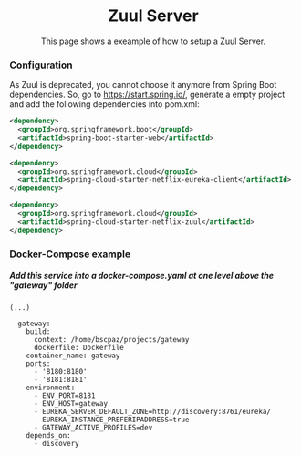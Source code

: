 <h1 align="center">Zuul Server</h1>
<p align="center">This page shows a exeample of how to setup a Zuul Server.</p>

### Configuration

As Zuul is deprecated, you cannot choose it anymore from Spring Boot dependencies. So, go to https://start.spring.io/, generate a empty project and add the following dependencies into pom.xml:

```xml
<dependency>
  <groupId>org.springframework.boot</groupId>
  <artifactId>spring-boot-starter-web</artifactId>
</dependency>

<dependency>
  <groupId>org.springframework.cloud</groupId>
  <artifactId>spring-cloud-starter-netflix-eureka-client</artifactId>
</dependency>

<dependency>
  <groupId>org.springframework.cloud</groupId>
  <artifactId>spring-cloud-starter-netflix-zuul</artifactId>
</dependency>
```
### Docker-Compose example

##### Add this service into a docker-compose.yaml at one level above the "gateway" folder
```console
(...)

  gateway:
    build:
      context: /home/bscpaz/projects/gateway
      dockerfile: Dockerfile
    container_name: gateway
    ports:
      - '8180:8180'
      - '8181:8181'
    environment:
      - ENV_PORT=8181
      - ENV_HOST=gateway
      - EUREKA_SERVER_DEFAULT_ZONE=http://discovery:8761/eureka/
      - EUREKA_INSTANCE_PREFERIPADDRESS=true
      - GATEWAY_ACTIVE_PROFILES=dev
    depends_on:
      - discovery
```
